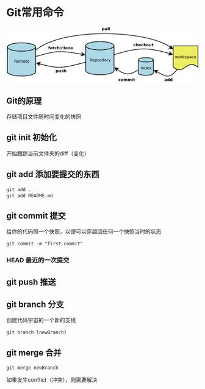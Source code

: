 # Git常用命令

![alt text](image.png)

## Git的原理
存储项目文件随时间变化的快照

## git init 初始化
开始跟踪当前文件夹的diff（变化）

## git add 添加要提交的东西
```
git add .
git add README.md
```

## git commit 提交
给你的代码照一个快照，以便可以穿越回任何一个快照当时的状态
```
git commit -m "first commit"
```
###  HEAD 最近的一次提交

## git push 推送

## git branch 分支
创建代码宇宙的一个新的支线
```
git branch [newBranch]
```

## git merge 合并
```
git merge newBranch
```
如果发生conflict（冲突），则需要解决